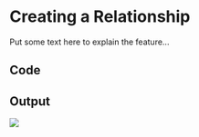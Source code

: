 # Creating a Relationship

Put some text here to explain the feature...

## Code

<code-block src="relationship.txt"/>

## Output

![](relationship.svg)
